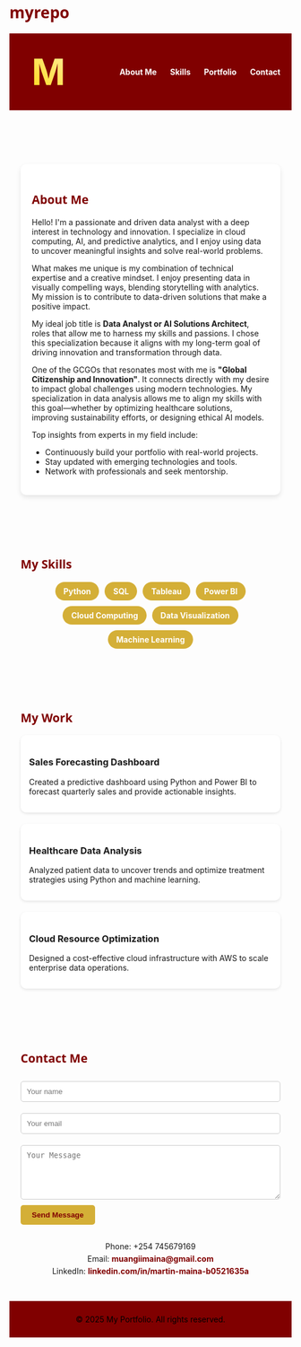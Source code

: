 # myrepo

<html lang="en">
<head>
  <meta charset="UTF-8" />
  <meta name="viewport" content="width=device-width, initial-scale=1.0" />
  <title>My Portfolio</title>
  <style>
    :root {
      --primary-color: #800000; /* Maroon */
      --accent-color: #d4af37;  /* Soft Gold */
      --background-color: #f3ece7; /* Warm neutral to complement maroon */
      --text-color: #333;
      --heading-font: 'Segoe UI', Tahoma, Geneva, Verdana, sans-serif;
      --body-font: 'Arial', sans-serif;
    }

    body {
      margin: 0;
      padding: 0;
      background-color: var(--background-color);
      font-family: var(--body-font);
      color: var(--text-color);
    }

    header {
      background-color: var(--primary-color);
      color: white;
      padding: 20px;
      display: flex;
      align-items: center;
      justify-content: space-between;
    }

    .logo {
      font-size: 4rem;
      font-weight: bold;
      background: linear-gradient(45deg, #FFD700, #fff1b5);
      -webkit-background-clip: text;
      -webkit-text-fill-color: transparent;
      padding: 10px 20px;
      border-radius: 12px;
    }

    nav a {
      color: white;
      margin-left: 20px;
      text-decoration: none;
      font-weight: bold;
    }

    section {
      padding: 40px 20px;
    }

    h1, h2 {
      font-family: var(--heading-font);
      color: var(--primary-color);
    }

    .bio {
      background: white;
      border-radius: 10px;
      padding: 20px;
      box-shadow: 0 4px 8px rgba(0,0,0,0.1);
      max-width: 800px;
      margin: auto;
    }

    .skills {
      display: flex;
      flex-wrap: wrap;
      gap: 10px;
      justify-content: center;
    }

    .skill-tag {
      background-color: var(--accent-color);
      color: white;
      padding: 8px 15px;
      border-radius: 20px;
      font-weight: bold;
    }

    .portfolio-container {
      display: grid;
      grid-template-columns: repeat(auto-fill, minmax(250px, 1fr));
      gap: 20px;
    }

    .project-card {
      background: white;
      border-radius: 10px;
      padding: 15px;
      box-shadow: 0 2px 5px rgba(0,0,0,0.1);
    }

    .cta-button {
      background-color: var(--accent-color);
      color: var(--primary-color);
      padding: 10px 20px;
      border: none;
      border-radius: 5px;
      font-weight: bold;
      cursor: pointer;
    }

    form {
      max-width: 500px;
      margin: auto;
    }

    input, textarea {
      width: 100%;
      padding: 10px;
      margin: 10px 0;
      border: 1px solid #ccc;
      border-radius: 5px;
    }

    .contact-info {
      text-align: center;
      margin-top: 30px;
    }

    .contact-info p {
      margin: 5px 0;
    }

    .contact-info a {
      color: var(--primary-color);
      text-decoration: none;
      font-weight: bold;
    }

    footer {
      background-color: var(--primary-color);
      color: black;
      text-align: center;
      padding: 10px;
    }
  </style>
</head>
<body>
  <header>
    <div class="logo">M</div>
    <nav>
      <a href="#about">About Me</a>
      <a href="#skills">Skills</a>
      <a href="#portfolio">Portfolio</a>
      <a href="#contact">Contact</a>
    </nav>
  </header>

  <section id="about">
    <div class="bio">
      <h1>About Me</h1>
      <p>
        Hello! I'm a passionate and driven data analyst with a deep interest in technology and innovation. I specialize in cloud computing, AI, and predictive analytics, and I enjoy using data to uncover meaningful insights and solve real-world problems.
      </p>
      <p>
        What makes me unique is my combination of technical expertise and a creative mindset. I enjoy presenting data in visually compelling ways, blending storytelling with analytics. My mission is to contribute to data-driven solutions that make a positive impact.
      </p>
      <p>
        My ideal job title is <strong>Data Analyst or AI Solutions Architect</strong>, roles that allow me to harness my skills and passions. I chose this specialization because it aligns with my long-term goal of driving innovation and transformation through data.
      </p>
      <p>
        One of the GCGOs that resonates most with me is <strong>"Global Citizenship and Innovation"</strong>. It connects directly with my desire to impact global challenges using modern technologies. My specialization in data analysis allows me to align my skills with this goal—whether by optimizing healthcare solutions, improving sustainability efforts, or designing ethical AI models.
      </p>
      <p>
        Top insights from experts in my field include:
        <ul>
          <li>Continuously build your portfolio with real-world projects.</li>
          <li>Stay updated with emerging technologies and tools.</li>
          <li>Network with professionals and seek mentorship.</li>
        </ul>
      </p>
    </div>
  </section>

  <section id="skills">
    <h2>My Skills</h2>
    <div class="skills">
      <span class="skill-tag">Python</span>
      <span class="skill-tag">SQL</span>
      <span class="skill-tag">Tableau</span>
      <span class="skill-tag">Power BI</span>
      <span class="skill-tag">Cloud Computing</span>
      <span class="skill-tag">Data Visualization</span>
      <span class="skill-tag">Machine Learning</span>
    </div>
  </section>

  <section id="portfolio">
    <h2>My Work</h2>
    <div class="portfolio-container">
      <div class="project-card">
        <h3>Sales Forecasting Dashboard</h3>
        <p>Created a predictive dashboard using Python and Power BI to forecast quarterly sales and provide actionable insights.</p>
      </div>
      <div class="project-card">
        <h3>Healthcare Data Analysis</h3>
        <p>Analyzed patient data to uncover trends and optimize treatment strategies using Python and machine learning.</p>
      </div>
      <div class="project-card">
        <h3>Cloud Resource Optimization</h3>
        <p>Designed a cost-effective cloud infrastructure with AWS to scale enterprise data operations.</p>
      </div>
    </div>
  </section>

  <section id="contact">
    <h2>Contact Me</h2>
    <form>
      <input type="text" placeholder="Your name" required />
      <input type="email" placeholder="Your email" required />
      <textarea placeholder="Your Message" rows="5" required></textarea>
      <button class="cta-button" type="submit">Send Message</button>
    </form>
    <div class="contact-info">
      <p>Phone: +254 745679169</p>
      <p>Email: <a href="mailto:muangiimaina@gmail.com">muangiimaina@gmail.com</a></p>
      <p>LinkedIn: <a href="https://www.linkedin.com/in/martin-maina-b0521635a/" target="_blank">linkedin.com/in/martin-maina-b0521635a</a></p>
    </div>
  </section>

  <footer>
    <p>&copy; 2025 My Portfolio. All rights reserved.</p>
  </footer>
</body>
</html>
